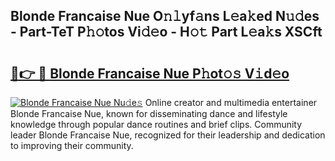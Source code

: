 ## Blonde Francaise Nue O𝚗𝚕yf𝚊ns L𝚎a𝚔ed N𝚞𝚍es - Part-TeT P𝚑𝚘tos Vi𝚍𝚎o - H𝚘𝚝 Part L𝚎a𝚔s XSCft

# <h2><a href="http://kf74z1j.oniu.top/?m=Blonde+Francaise+Nue">🔗👉 🔴 Blonde Francaise Nue P𝚑ot𝚘𝚜 V𝚒d𝚎o</a></h2>

[![Blonde Francaise Nue Nu𝚍e𝚜](https://i.imgur.com/0qMVB7G.gif)](http://kf74z1j.oniu.top/?m=Blonde+Francaise+Nue)
Online creator and multimedia entertainer Blonde Francaise Nue, known for disseminating dance and lifestyle knowledge through popular dance routines and brief clips. Community leader Blonde Francaise Nue, recognized for their leadership and dedication to improving their community.  
